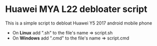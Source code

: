 # Huawei MYA L22 debloater script
This is a simple script to debloat Huawei Y5 2017 android mobile phone

* On **Linux** add ".sh" to the file's name => script.sh
* On **Windows** add ".cmd" to the file's name => script.cmd

